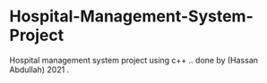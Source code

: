 # Hospital-Management-System-Project
Hospital management system project using c++ .. done by (Hassan Abdullah) 2021 .
